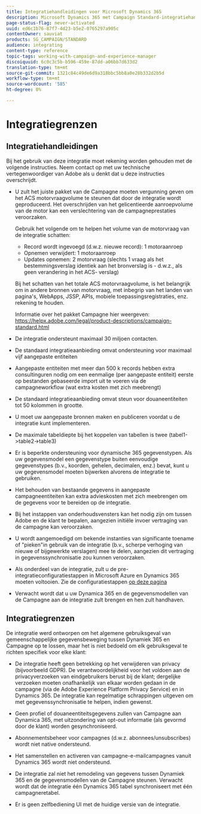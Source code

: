 ```yaml
---
title: Integratiehandleidingen voor Microsoft Dynamics 365
description: Microsoft Dynamics 365 met Campaign Standard-integratiehandleidingen
page-status-flag: never-activated
uuid: ed6c1b76-87f7-4d23-b5e2-0765297a905c
contentOwner: sauviat
products: SG_CAMPAIGN/STANDARD
audience: integrating
content-type: reference
topic-tags: working-with-campaign-and-experience-manager
discoiquuid: 6c0c3c5b-b596-459e-87dd-a06bb7d633d2
translation-type: tm+mt
source-git-commit: 1321c84c49de6d9a318bbc5bb8a0e28b332d2b5d
workflow-type: tm+mt
source-wordcount: '585'
ht-degree: 0%

---
```



# Integratiegrenzen

## Integratiehandleidingen

Bij het gebruik van deze integratie moet rekening worden gehouden met de volgende instructies. Neem contact op met uw technische vertegenwoordiger van Adobe als u denkt dat u deze instructies overschrijdt.

* U zult het juiste pakket van de Campagne moeten vergunning geven om het ACS motorvraagvolume te steunen dat door de integratie wordt geproduceerd. Het overschrijden van het gelicentieerde aanroepvolume van de motor kan een verslechtering van de campagneprestaties veroorzaken.

   Gebruik het volgende om te helpen het volume van de motorvraag van de integratie schatten:

   * Record wordt ingevoegd (d.w.z. nieuwe record): 1 motoraanroep
   * Opnemen verwijdert: 1 motoraanroep
   * Updates opnemen: 2 motorvraag (slechts 1 vraag als het bestemmingsverslag identiek aan het bronverslag is - d.w.z., als geen verandering in het ACS- verslag)

   Bij het schatten van het totale ACS motorvraagvolume, is het belangrijk om in andere bronnen van motorvraag, met inbegrip van het landen van pagina&#39;s, WebApps, JSSP, APIs, mobiele toepassingsregistraties, enz. rekening te houden.

   Informatie over het pakket Campagne hier weergeven: https://helpx.adobe.com/legal/product-descriptions/campaign-standard.html

* De integratie ondersteunt maximaal 30 miljoen contacten.

* De standaard integratieaanbieding omvat ondersteuning voor maximaal vijf aangepaste entiteiten

* Aangepaste entiteiten met meer dan 500 k records hebben extra consultinguren nodig om een eenmalige (per aangepaste entiteit) eerste op bestanden gebaseerde import uit te voeren via de campagneworkflow (wat extra kosten met zich meebrengt)

* De standaard integratieaanbieding omvat steun voor douaneentiteiten tot 50 kolommen in grootte.

* U moet uw aangepaste bronnen maken en publiceren voordat u de integratie kunt implementeren.

* De maximale tabeldiepte bij het koppelen van tabellen is twee (tabel1->table2->table3)

* Er is beperkte ondersteuning voor dynamische 365 gegevenstypen. Als uw gegevensmodel een gegevenstype buiten eenvoudige gegevenstypes (b.v., koorden, gehelen, decimalen, enz.) bevat, kunt u uw gegevensmodel moeten bijwerken alvorens de integratie te gebruiken.

* Het behouden van bestaande gegevens in aangepaste campagneentiteiten kan extra advieskosten met zich meebrengen om de gegevens voor te bereiden op de integratie.

* Bij het instappen van onderhoudsvensters kan het nodig zijn om tussen Adobe en de klant te bepalen, aangezien initiële invoer vertraging van de campagne kan veroorzaken.

* U wordt aangemoedigd om bekende instanties van significante toename of &quot;pieken&quot;in gebruik van de integratie (b.v., scherpe verhoging van nieuwe of bijgewerkte verslagen) mee te delen, aangezien dit vertraging in gegevenssynchronisatie zou kunnen veroorzaken.

* Als onderdeel van de integratie, zult u de pre-integratieconfiguratiestappen in Microsoft Azure en Dynamics 365 moeten voltooien. Zie de configuratiestappen [op deze pagina](../../integrating/using/configure-microsoft-dynamics-365-for-campaign-integration.md)

* Verwacht wordt dat u uw Dynamica 365 en de gegevensmodellen van de Campagne aan de integratie zult brengen en hen zult handhaven.

## Integratiegrenzen

De integratie werd ontworpen om het algemene gebruiksgeval van gemeenschappelijke gegevensbeweging tussen Dynamiek 365 en Campagne op te lossen, maar het is niet bedoeld om elk gebruiksgeval te richten specifiek voor elke klant:

* De integratie heeft geen betrekking op het verwijderen van privacy (bijvoorbeeld GDPR). De verantwoordelijkheid voor het voldoen aan de privacyverzoeken van eindgebruikers berust bij de klant; dergelijke verzoeken moeten onafhankelijk van elkaar worden gedaan in de campagne (via de Adobe Experience Platform Privacy Service) en in Dynamics 365. De integratie kan regelmatige schrappingen uitgeven om met gegevenssynchronisatie te helpen, indien gewenst.

* Geen profiel of douaneentiteitsgegevens zullen van Campagne aan Dynamica 365, met uitzondering van opt-out informatie (als gevormd door de klant) worden gesynchroniseerd.

* Abonnementsbeheer voor campagnes (d.w.z. abonnees/unsubscribes) wordt niet native ondersteund.

* Het samenstellen en activeren van campagne-e-mailcampagnes vanuit Dynamics 365 wordt niet ondersteund.

* De integratie zal niet het remodeling van gegevens tussen Dynamiek 365 en de gegevensmodellen van de Campagne steunen. Verwacht wordt dat de integratie één Dynamics 365 tabel synchroniseert met één campagneretabel.

* Er is geen zelfbediening UI met de huidige versie van de integratie.
